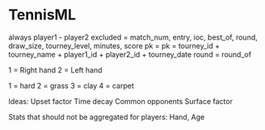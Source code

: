 # TennisML

always player1 - player2
excluded = match_num, entry, ioc, best_of, round, draw_size, tourney_level, minutes, score
pk = pk = tourney_id + tourney_name + player1_id + player2_id + tourney_date
round = round_of

1 = Right hand
2 = Left hand

1 = hard
2 = grass
3 = clay
4 = carpet

Ideas:
Upset factor
Time decay
Common opponents
Surface factor

Stats that should not be aggregated for players:
Hand, Age